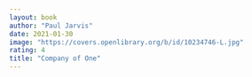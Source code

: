 ```yaml
---
layout: book
author: "Paul Jarvis"
date: 2021-01-30
image: "https://covers.openlibrary.org/b/id/10234746-L.jpg"
rating: 4
title: "Company of One"
---
```


<!--more-->
